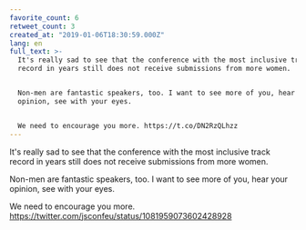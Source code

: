 ```yaml
---
favorite_count: 6
retweet_count: 3
created_at: "2019-01-06T18:30:59.000Z"
lang: en
full_text: >-
  It's really sad to see that the conference with the most inclusive track
  record in years still does not receive submissions from more women.


  Non-men are fantastic speakers, too. I want to see more of you, hear your
  opinion, see with your eyes. 


  We need to encourage you more. https://t.co/DN2RzQLhzz
---
```


It's really sad to see that the conference with the most inclusive track record
in years still does not receive submissions from more women.

Non-men are fantastic speakers, too. I want to see more of you, hear your
opinion, see with your eyes.

We need to encourage you more.
<https://twitter.com/jsconfeu/status/1081959073602428928>
